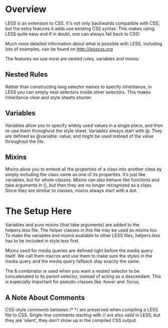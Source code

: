 Overview
=========================================
LESS is an extension to CSS. It's not only backwards compatible with CSS, but the extra features it adds use existing CSS syntax. This makes using LESS quite easy and if in doubt, one can always fall back to CSS!

Much more detailed information about what is possible with LESS, including lots of examples, can be found on http://lesscss.org

The features we use most are nested rules, variables and mixins.

Nested Rules
-----------------------------------------
Rather than constructing long selector names to specify inheritance, in LESS you can simply nest selectors inside other selectors. This makes inheritance clear and style sheets shorter.

Variables
-----------------------------------------
Variables allow you to specify widely used values in a single place, and then re-use them throughout the style sheet. Variables always start with @. They are defined as @variable: value; and might be used instead of the value throughout the file.

Mixins
-----------------------------------------
Mixins allow you to embed all the properties of a class into another class by simply including the class name as one of its properties. It’s just like variables, but for whole classes. Mixins can also behave like functions and take arguments in (), but then they are no longer recognized as a class. Since they are similiar to classes, mixins always start with a dot.

The Setup Here
=========================================
Variables and pure mixins (that take arguments) are added to the helpers.less file. The helper classes in this file may be used as mixins too. To make the variables and mixins available to other LESS files, helpers.less has to be included in style.less first.

Mixins used for media queries are defined right before the media query itself. We call them macros and use them to make sure the styles in the media query and the media query fallback stay exactly the same.

The & combinator is used when you want a nested selector to be concatenated to its parent selector, instead of acting as a descendant. This is especially important for pseudo-classes like :hover and :focus.

A Note About Comments
-----------------------------------------
CSS-style comments between /* */ are preserved when compiling a LESS file to CSS. Single-line comments starting with // are also valid in LESS, but they are ‘silent’, they don’t show up in the compiled CSS output. 

